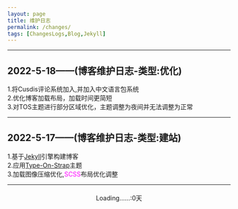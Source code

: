 ```yaml
---
layout: page
title: 维护日志
permalink: /changes/
tags: [ChangesLogs,Blog,Jekyll]
---
```


---
## 2022-5-18——(博客维护日志-类型:优化)
1.将Cusdis评论系统加入,并加入中文语言包系统  
2.优化博客加载布局，加载时间更简短  
3.对TOS主题进行部分区域优化，主题调整为夜间并无法调整为正常

---
## 2022-5-17——(博客维护日志-类型:建站)
1.基于[Jekyll](https://jekyllrb.com/)引擎构建博客  
2.应用[Type-On-Strap](https://github.com/sylhare/Type-on-Strap)主题  
3.加载图像压缩优化,<font color="#ff00ff">SCSS</font>布局优化调整

---
<div>
<p style="text-align:center;padding-top:5px;">Loading……:<span id="days">0</span>天
</p>
</div>
<script>
var s1 = '2022-05-17';//设置为你的建站时间
s1 = new Date(s1.replace(/-/g, "/"));
s2 = new Date();
var days = s2.getTime() - s1.getTime();
days =parseInt( days / (1000 * 60 * 60 * 24));
var number_of_years = parseInt(days/365);
days%=365;
var number_of_months = parseInt(days/30);
days%=30;
var number_of_days = parseInt(days);
var timeHTML="绫中之书已经安静的运行了";
if(number_of_years)
    timeHTML+=number_of_years+"年";
if(number_of_months)
    timeHTML+=number_of_months+"月";
if(number_of_days)
    timeHTML+=number_of_days+"天。";
document.getElementById('times').innerHTML = timeHTML;
</script>